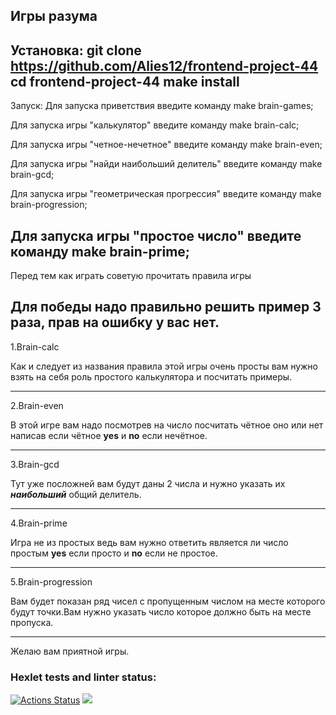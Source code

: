 Игры разума
---
Установка:
git clone https://github.com/Alies12/frontend-project-44
cd frontend-project-44
make install
---
Запуск:
Для запуска приветствия введите команду make brain-games;

Для запуска игры "калькулятор" введите команду make brain-calc;

Для запуска игры "четное-нечетное" введите команду make brain-even;

Для запуска игры "найди наибольший делитель" введите команду make brain-gcd;

Для запуска игры "геометрическая прогрессия" введите команду make brain-progression;

Для запуска игры "простое число" введите команду make brain-prime;
---
Перед тем как играть советую прочитать правила игры

Для победы надо правильно решить пример 3 раза, прав на ошибку у вас нет.
---
1.Brain-calc

Как и следует из названия правила этой игры очень просты вам нужно взять на себя роль простого калькулятора и посчитать примеры.

---
2.Brain-even

В этой игре вам надо посмотрев на число посчитать чётное оно или нет написав если чётное __yes__  и __no__ если нечётное.

---
3.Brain-gcd

Тут уже посложней вам будут даны 2 числа и нужно указать их ___наибольший___ общий делитель.

___
4.Brain-prime

Игра не из простых ведь вам нужно ответить является ли число простым __yes__ если просто и __no__ если не простое.

___
5.Brain-progression

Вам будет показан ряд чисел с пропущенным числом на месте которого будут точки.Вам нужно указать число которое должно быть на месте пропуска.

___
Желаю вам приятной игры.
    
### Hexlet tests and linter status:
[![Actions Status](https://github.com/Alies12/frontend-project-44/workflows/hexlet-check/badge.svg)](https://github.com/Alies12/frontend-project-44/actions)
<a href="https://codeclimate.com/github/Alies12/frontend-project-44/maintainability"><img src="https://api.codeclimate.com/v1/badges/dd708dbda7364bf2c610/maintainability" /></a>